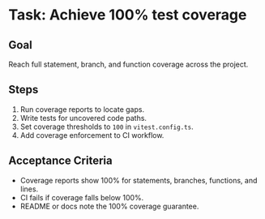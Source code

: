 # Task: Achieve 100% test coverage

## Goal
Reach full statement, branch, and function coverage across the project.

## Steps
1. Run coverage reports to locate gaps.
2. Write tests for uncovered code paths.
3. Set coverage thresholds to `100` in `vitest.config.ts`.
4. Add coverage enforcement to CI workflow.

## Acceptance Criteria
- Coverage reports show 100% for statements, branches, functions, and lines.
- CI fails if coverage falls below 100%.
- README or docs note the 100% coverage guarantee.
